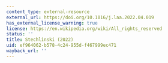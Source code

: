 ```yaml
---
content_type: external-resource
external_url: https://doi.org/10.1016/j.laa.2022.04.019
has_external_license_warning: true
license: https://en.wikipedia.org/wiki/All_rights_reserved
status: ''
title: Stechlinski (2022)
uid: ef964062-b578-4c24-955d-f467999ec471
wayback_url: ''
---
```

